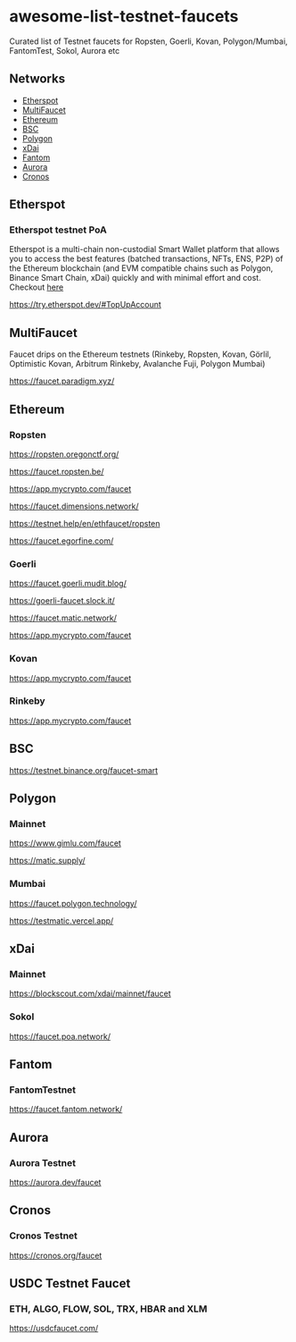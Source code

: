 # awesome-list-testnet-faucets
Curated list of Testnet faucets for Ropsten, Goerli, Kovan, Polygon/Mumbai, FantomTest, Sokol, Aurora etc


## Networks

- [Etherspot](#etherspot)
- [MultiFaucet](#multifaucet)
- [Ethereum](#ethereum)
- [BSC](#bsc)
- [Polygon](#polygon)
- [xDai](#xdai)
- [Fantom](#fantom)
- [Aurora](#aurora)
- [Cronos](#cronos)


## Etherspot

### Etherspot testnet PoA

Etherspot is a multi-chain non-custodial Smart Wallet platform that allows you to access the best features (batched transactions, NFTs, ENS, P2P) of the Ethereum blockchain (and EVM compatible chains such as Polygon, Binance Smart Chain, xDai) quickly and with minimal effort and cost.
Checkout [here](https://bit.ly/3oyavge)

https://try.etherspot.dev/#TopUpAccount

## MultiFaucet
Faucet drips on the Ethereum testnets (Rinkeby, Ropsten, Kovan, Görlil, Optimistic Kovan, Arbitrum Rinkeby, Avalanche Fuji, Polygon Mumbai)

https://faucet.paradigm.xyz/

## Ethereum
### Ropsten
https://ropsten.oregonctf.org/

https://faucet.ropsten.be/

https://app.mycrypto.com/faucet

https://faucet.dimensions.network/

https://testnet.help/en/ethfaucet/ropsten

https://faucet.egorfine.com/


### Goerli
https://faucet.goerli.mudit.blog/

https://goerli-faucet.slock.it/

https://faucet.matic.network/

https://app.mycrypto.com/faucet


### Kovan

https://app.mycrypto.com/faucet

### Rinkeby

https://app.mycrypto.com/faucet


## BSC

https://testnet.binance.org/faucet-smart

## Polygon

### Mainnet

https://www.gimlu.com/faucet

https://matic.supply/

### Mumbai

https://faucet.polygon.technology/

https://testmatic.vercel.app/

## xDai

### Mainnet

https://blockscout.com/xdai/mainnet/faucet

### Sokol

https://faucet.poa.network/

## Fantom

### FantomTestnet

https://faucet.fantom.network/

## Aurora

### Aurora Testnet

https://aurora.dev/faucet

## Cronos

### Cronos Testnet

https://cronos.org/faucet


## USDC Testnet Faucet

### ETH, ALGO, FLOW, SOL, TRX, HBAR and XLM

https://usdcfaucet.com/
